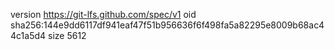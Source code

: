 version https://git-lfs.github.com/spec/v1
oid sha256:144e9dd6117df941eaf47f51b956636f6f498fa5a82295e8009b68ac44c1a5d4
size 5612
